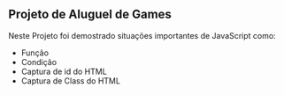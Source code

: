 ## Projeto de Aluguel de Games 

<p> Neste Projeto foi demostrado situações importantes de JavaScript como: </p>
<ul>
  <li> Função </li>
  <li> Condição </li>
  <li> Captura de id do HTML </li>
  <li> Captura de Class do HTML </li>
</ul>
